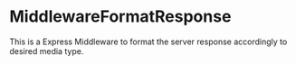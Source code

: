 # MiddlewareFormatResponse
This is a Express Middleware to format the server response accordingly to desired media type.

